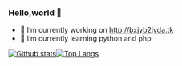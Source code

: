 ### Hello,world 👋

- 🔭 I’m currently working on http://bxjyb2jvda.tk
- 🌱 I’m currently learning python and php

[![Github stats](https://github-readme-stats.vercel.app/api?username=Dimkarpenko&hide_border=true&count_private=true&show_icons=true&theme=vision-friendly-dark&include_all_commits=true)](https://github.com/anuraghazra/github-readme-stats)[![Top Langs](https://github-readme-stats.vercel.app/api/top-langs/?username=Dimkarpenko&hide=smarty,java,actionscript&hide_border=true&theme=vision-friendly-dark&langs_count=10&layout=compact)](https://github.com/anuraghazra/github-readme-stats)

